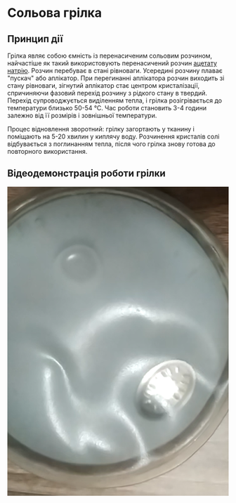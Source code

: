# Сольова грілка

## Принцип дії

Грілка являє собою ємність із перенасиченим сольовим розчином, найчастіше як такий використовують перенасичений розчин [ацетату натрію](https://uk.wikipedia.org/wiki/%D0%9D%D0%B0%D1%82%D1%80%D1%96%D0%B9_%D0%B0%D1%86%D0%B5%D1%82%D0%B0%D1%82). Розчин перебуває в стані рівноваги. Усередині розчину плаває "пускач" або аплікатор. При перегинанні аплікатора розчин виходить зі стану рівноваги, зігнутий аплікатор стає центром кристалізації, спричиняючи фазовий перехід розчину з рідкого стану в твердий. Перехід супроводжується виділенням тепла, і грілка розігрівається до температури близько 50-54 °С. Час роботи становить 3-4 години залежно від її розмірів і зовнішньої температури.

Процес відновлення зворотний: грілку загортають у тканину і поміщають на 5-20 хвилин у киплячу воду. Розчинення кристалів солі відбувається з поглинанням тепла, після чого грілка знову готова до повторного використання.

## Відеодемонстрація роботи грілки

[![Сольова грілка](./solt_heater.png)](https://youtube.com/shorts/rLsFsYLHGrI)